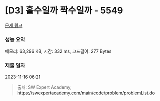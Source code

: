 # [D3] 홀수일까 짝수일까 - 5549 

[문제 링크](https://swexpertacademy.com/main/code/problem/problemDetail.do?contestProbId=AWWxpEDaAVoDFAW4) 

### 성능 요약

메모리: 63,296 KB, 시간: 332 ms, 코드길이: 277 Bytes

### 제출 일자

2023-11-16 06:21



> 출처: SW Expert Academy, https://swexpertacademy.com/main/code/problem/problemList.do